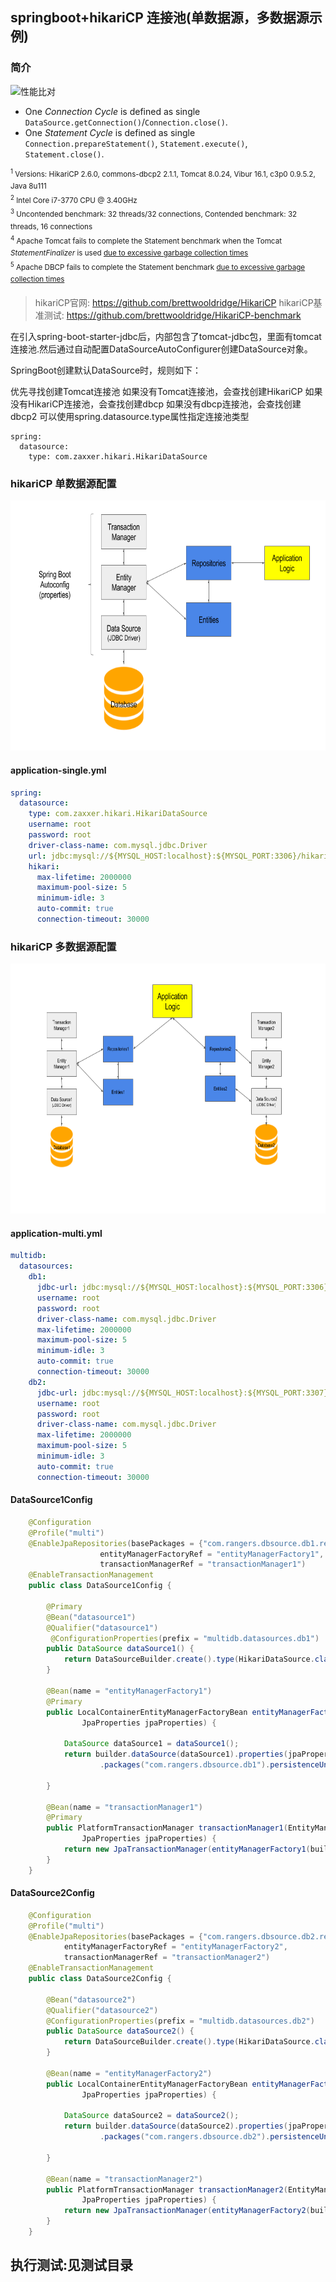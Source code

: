 ## springboot+hikariCP 连接池(单数据源，多数据源示例)


### 简介
![性能比对](https://github.com/brettwooldridge/HikariCP/wiki/HikariCP-bench-2.6.0.png)

 * One *Connection Cycle* is defined as single ``DataSource.getConnection()``/``Connection.close()``.
 * One *Statement Cycle* is defined as single ``Connection.prepareStatement()``, ``Statement.execute()``, ``Statement.close()``.

<sup>
<sup>1</sup> Versions: HikariCP 2.6.0, commons-dbcp2 2.1.1, Tomcat 8.0.24, Vibur 16.1, c3p0 0.9.5.2, Java 8u111 <br/>
<sup>2</sup> Intel Core i7-3770 CPU @ 3.40GHz <br/>
<sup>3</sup> Uncontended benchmark: 32 threads/32 connections, Contended benchmark: 32 threads, 16 connections <br/>
<sup>4</sup> Apache Tomcat fails to complete the Statement benchmark when the Tomcat <i>StatementFinalizer</i> is used <a href="https://raw.githubusercontent.com/wiki/brettwooldridge/HikariCP/markdown/Tomcat-Statement-Failure.md">due to excessive garbage collection times</a><br/>
<sup>5</sup> Apache DBCP fails to complete the Statement benchmark <a href="https://raw.githubusercontent.com/wiki/brettwooldridge/HikariCP/markdown/Dbcp2-Statement-Failure.md">due to excessive garbage collection times</a>
</sup>
		
> hikariCP官网:  https://github.com/brettwooldridge/HikariCP
> hikariCP基准测试:  https://github.com/brettwooldridge/HikariCP-benchmark


在引入spring-boot-starter-jdbc后，内部包含了tomcat-jdbc包，里面有tomcat连接池.然后通过自动配置DataSourceAutoConfigurer创建DataSource对象。

SpringBoot创建默认DataSource时，规则如下：

优先寻找创建Tomcat连接池
如果没有Tomcat连接池，会查找创建HikariCP
如果没有HikariCP连接池，会查找创建dbcp
如果没有dbcp连接池，会查找创建dbcp2
可以使用spring.datasource.type属性指定连接池类型

	spring:
	  datasource:
	    type: com.zaxxer.hikari.HikariDataSource
	    
### hikariCP 单数据源配置
<img src="./static/persistent-process.png" width="660px" height="400px"> 	    
	    
#### application-single.yml
	
```yaml
spring:
  datasource:
    type: com.zaxxer.hikari.HikariDataSource
    username: root
    password: root
    driver-class-name: com.mysql.jdbc.Driver
    url: jdbc:mysql://${MYSQL_HOST:localhost}:${MYSQL_PORT:3306}/hikaricp?createDatabaseIfNotExist=true&amp;amp;useUnicode=true&amp;amp;characterEncoding=utf-8mb4&amp;amp;autoReconnect=true&useSSL=false
    hikari:
      max-lifetime: 2000000
      maximum-pool-size: 5
      minimum-idle: 3
      auto-commit: true
      connection-timeout: 30000
```
	
### hikariCP 多数据源配置

<img src="./static/multi-persistent-process.png" width="660px" height="400px"> 

#### application-multi.yml

```yaml
multidb:
  datasources:
    db1:
      jdbc-url: jdbc:mysql://${MYSQL_HOST:localhost}:${MYSQL_PORT:3306}/hikaricp?createDatabaseIfNotExist=true&amp;amp;useUnicode=true&amp;amp;characterEncoding=utf-8mb4&amp;amp;autoReconnect=true&useSSL=false
      username: root
      password: root
      driver-class-name: com.mysql.jdbc.Driver
      max-lifetime: 2000000
      maximum-pool-size: 5
      minimum-idle: 3
      auto-commit: true
      connection-timeout: 30000
    db2:
      jdbc-url: jdbc:mysql://${MYSQL_HOST:localhost}:${MYSQL_PORT:3307}/hikaricp?createDatabaseIfNotExist=true&amp;amp;useUnicode=true&amp;amp;characterEncoding=utf-8mb4&amp;amp;autoReconnect=true&useSSL=false
      username: root
      password: root
      driver-class-name: com.mysql.jdbc.Driver
      max-lifetime: 2000000
      maximum-pool-size: 5
      minimum-idle: 3
      auto-commit: true
      connection-timeout: 30000
```

#### DataSource1Config

```java
    @Configuration
	@Profile("multi")
	@EnableJpaRepositories(basePackages = {"com.rangers.dbsource.db1.repo" }, 
	                entityManagerFactoryRef = "entityManagerFactory1", 
	                transactionManagerRef = "transactionManager1")
    @EnableTransactionManagement
    public class DataSource1Config {
    
        @Primary
        @Bean("datasource1")
        @Qualifier("datasource1")
         @ConfigurationProperties(prefix = "multidb.datasources.db1")
        public DataSource dataSource1() {
            return DataSourceBuilder.create().type(HikariDataSource.class).build();
        }
    
        @Bean(name = "entityManagerFactory1")
        @Primary
        public LocalContainerEntityManagerFactoryBean entityManagerFactory1(EntityManagerFactoryBuilder builder,
                JpaProperties jpaProperties) {
    
            DataSource dataSource1 = dataSource1();
            return builder.dataSource(dataSource1).properties(jpaProperties.getHibernateProperties(dataSource1))
                    .packages("com.rangers.dbsource.db1").persistenceUnit("db1").build();
    
        }
    
        @Bean(name = "transactionManager1")
        @Primary
        public PlatformTransactionManager transactionManager1(EntityManagerFactoryBuilder builder,
                JpaProperties jpaProperties) {
            return new JpaTransactionManager(entityManagerFactory1(builder, jpaProperties).getObject());
        }
    }  
```
  
#### DataSource2Config

```java
    @Configuration
	@Profile("multi")
	@EnableJpaRepositories(basePackages = {"com.rangers.dbsource.db2.repo" }, 
			entityManagerFactoryRef = "entityManagerFactory2", 
			transactionManagerRef = "transactionManager2")
	@EnableTransactionManagement
	public class DataSource2Config {

        @Bean("datasource2")
        @Qualifier("datasource2")
        @ConfigurationProperties(prefix = "multidb.datasources.db2")
        public DataSource dataSource2() {
            return DataSourceBuilder.create().type(HikariDataSource.class).build();
        }
    
        @Bean(name = "entityManagerFactory2")
        public LocalContainerEntityManagerFactoryBean entityManagerFactory2(EntityManagerFactoryBuilder builder,
                JpaProperties jpaProperties) {
    
            DataSource dataSource2 = dataSource2();
            return builder.dataSource(dataSource2).properties(jpaProperties.getHibernateProperties(dataSource2))
                    .packages("com.rangers.dbsource.db2").persistenceUnit("db2").build();
    
        }
    
        @Bean(name = "transactionManager2")
        public PlatformTransactionManager transactionManager2(EntityManagerFactoryBuilder builder,
                JpaProperties jpaProperties) {
            return new JpaTransactionManager(entityManagerFactory2(builder, jpaProperties).getObject());
        }
    }
```
  
  
## 执行测试:见测试目录